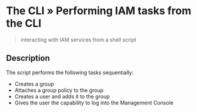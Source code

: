 # The CLI &raquo; Performing IAM tasks from the CLI
> interacting with IAM services from a shell script

## Description
The script performs the following tasks sequentially:
+ Creates a group
+ Attaches a group policy to the group
+ Creates a user and adds it to the group
+ Gives the user the capability to log into the Management Console

